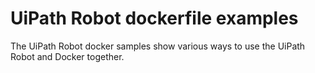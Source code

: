 # UiPath Robot dockerfile examples

The UiPath Robot docker samples show various ways to use the UiPath Robot and Docker together.